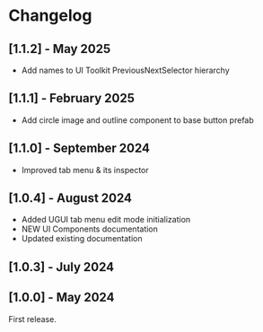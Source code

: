 # Changelog

## [1.1.2] - May 2025
- Add names to UI Toolkit PreviousNextSelector hierarchy

## [1.1.1] - February 2025
- Add circle image and outline component to base button prefab

## [1.1.0] - September 2024
- Improved tab menu & its inspector

## [1.0.4] - August 2024
- Added UGUI tab menu edit mode initialization
- NEW UI Components documentation
- Updated existing documentation

## [1.0.3] - July 2024

## [1.0.0] - May 2024
First release.